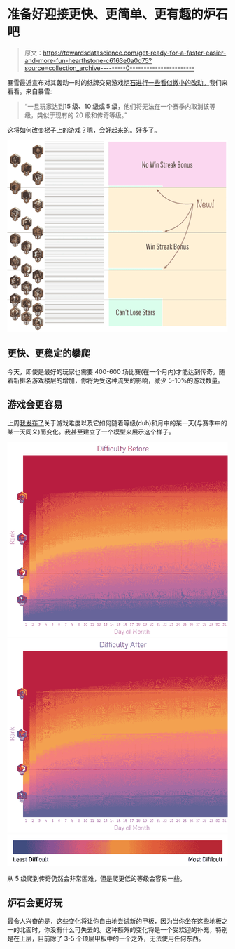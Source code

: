# 准备好迎接更快、更简单、更有趣的炉石吧

> 原文：<https://towardsdatascience.com/get-ready-for-a-faster-easier-and-more-fun-hearthstone-c6163e0a0d75?source=collection_archive---------0----------------------->

暴雪最近宣布对其轰动一时的纸牌交易游戏[炉石进行一些看似微小的改动。](http://us.battle.net/hearthstone/en/)我们来看看。来自暴雪:

> “一旦玩家达到**15 级、10 级或 5 级**，他们将无法在一个赛季内取消该等级，类似于现有的 20 级和传奇等级。”

这将如何改变梯子上的游戏？嗯，会好起来的。好多了。

![](img/cea2fce8578ffc91733bc9916929338d.png)

## 更快、更稳定的攀爬

今天，即使是最好的玩家也需要 400-600 场比赛(在一个月内)才能达到传奇。随着新排名游戏楼层的增加，你将免受这种流失的影响，减少 5-10%的游戏数量。

## 游戏会更容易

上周[我发布了](https://medium.freecodecamp.com/how-to-measure-hearthstone-e6d9bdafaaf9#.451dj66ce)关于游戏难度以及它如何随着等级(duh)和月中的某一天(与赛季中的某一天同义)而变化。我甚至建立了一个模型来展示这个样子。

![](img/9124650046c81c5dcd586a1108001917.png)![](img/4e79d1d987004f2943d7449eae9f92e9.png)![](img/0f1f987012c82928d9b9d8b723a92881.png)

从 5 级爬到传奇仍然会非常困难，但是爬更低的等级会容易一些。

## 炉石会更好玩

最令人兴奋的是，这些变化将让你自由地尝试新的甲板，因为当你坐在这些地板之一的北面时，你没有什么可失去的。这种额外的变化将是一个受欢迎的补充，特别是在上层，目前除了 3-5 个顶层甲板中的一个之外，无法使用任何东西。